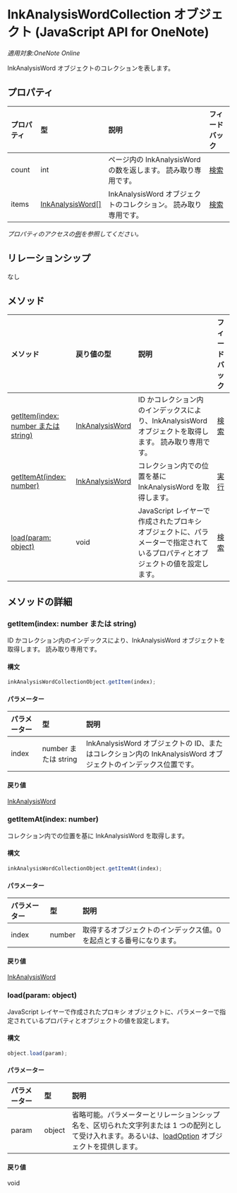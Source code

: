 ﻿# InkAnalysisWordCollection オブジェクト (JavaScript API for OneNote)

_適用対象:OneNote Online_  


InkAnalysisWord オブジェクトのコレクションを表します。

## プロパティ

| プロパティ     | 型   |説明|フィードバック|
|:---------------|:--------|:----------|:-------|
|count|int|ページ内の InkAnalysisWord の数を返します。 読み取り専用です。|[検索](https://github.com/OfficeDev/office-js-docs/issues/new?title=OneNote-inkAnalysisWordCollection-count)|
|items|[InkAnalysisWord[]](inkanalysisword.md)|InkAnalysisWord オブジェクトのコレクション。 読み取り専用です。|[検索](https://github.com/OfficeDev/office-js-docs/issues/new?title=OneNote-inkAnalysisWordCollection-items)|

_プロパティのアクセスの[例](#例)を参照してください。_

## リレーションシップ
なし


## メソッド

| メソッド           | 戻り値の型    |説明| フィードバック|
|:---------------|:--------|:----------|:-------|
|[getItem(index: number または string)](#getitemindex-number-または-string)|[InkAnalysisWord](inkanalysisword.md)|ID かコレクション内のインデックスにより、InkAnalysisWord オブジェクトを取得します。 読み取り専用です。|[検索](https://github.com/OfficeDev/office-js-docs/issues/new?title=OneNote-inkAnalysisWordCollection-getItem)|
|[getItemAt(index: number)](#getitematindex-number)|[InkAnalysisWord](inkanalysisword.md)|コレクション内での位置を基に InkAnalysisWord を取得します。|[実行](https://github.com/OfficeDev/office-js-docs/issues/new?title=OneNote-inkAnalysisWordCollection-getItemAt)|
|[load(param: object)](#loadparam-object)|void|JavaScript レイヤーで作成されたプロキシ オブジェクトに、パラメーターで指定されているプロパティとオブジェクトの値を設定します。|[検索](https://github.com/OfficeDev/office-js-docs/issues/new?title=OneNote-inkAnalysisWordCollection-load)|

## メソッドの詳細


### getItem(index: number または string)
ID かコレクション内のインデックスにより、InkAnalysisWord オブジェクトを取得します。 読み取り専用です。

#### 構文
```js
inkAnalysisWordCollectionObject.getItem(index);
```

#### パラメーター
| パラメーター    | 型   |説明|
|:---------------|:--------|:----------|
|index|number または string|InkAnalysisWord オブジェクトの ID、またはコレクション内の InkAnalysisWord オブジェクトのインデックス位置です。|

#### 戻り値
[InkAnalysisWord](inkanalysisword.md)

### getItemAt(index: number)
コレクション内での位置を基に InkAnalysisWord を取得します。

#### 構文
```js
inkAnalysisWordCollectionObject.getItemAt(index);
```

#### パラメーター
| パラメーター    | 型   |説明|
|:---------------|:--------|:----------|
|index|number|取得するオブジェクトのインデックス値。0 を起点とする番号になります。|

#### 戻り値
[InkAnalysisWord](inkanalysisword.md)

### load(param: object)
JavaScript レイヤーで作成されたプロキシ オブジェクトに、パラメーターで指定されているプロパティとオブジェクトの値を設定します。

#### 構文
```js
object.load(param);
```

#### パラメーター
| パラメーター    | 型   |説明|
|:---------------|:--------|:----------|
|param|object|省略可能。パラメーターとリレーションシップ名を、区切られた文字列または 1 つの配列として受け入れます。あるいは、[loadOption](loadoption.md) オブジェクトを提供します。|

#### 戻り値
void
